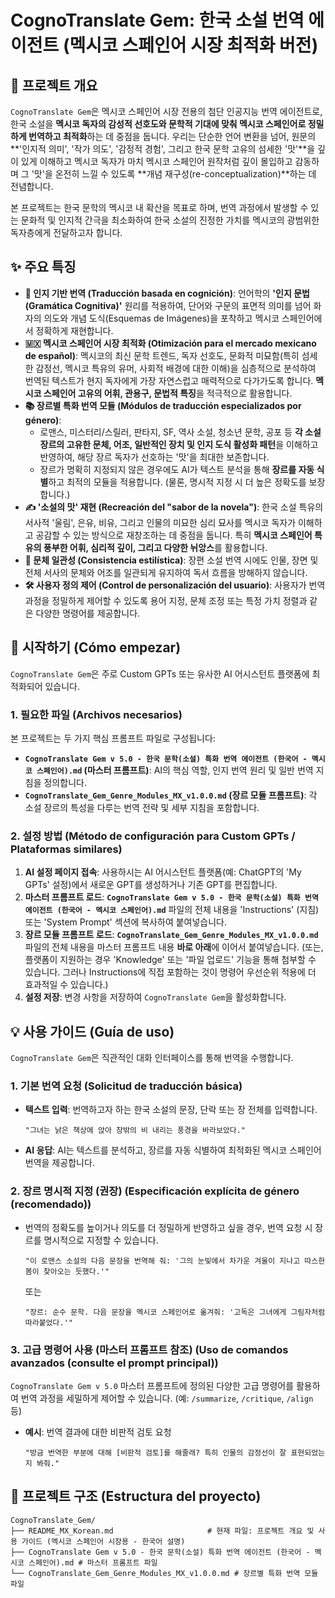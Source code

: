 # CognoTranslate Gem: 한국 소설 번역 에이전트 (멕시코 스페인어 시장 최적화 버전)

## 🌟 프로젝트 개요

`CognoTranslate Gem`은 멕시코 스페인어 시장 전용의 첨단 인공지능 번역 에이전트로, 한국 소설을 **멕시코 독자의 감성적 선호도와 문학적 기대에 맞춰 멕시코 스페인어로 정밀하게 번역하고 최적화**하는 데 중점을 둡니다. 우리는 단순한 언어 변환을 넘어, 원문의 \*\*'인지적 의미', '작가 의도', '감정적 경험', 그리고 한국 문학 고유의 섬세한 '맛'\*\*을 깊이 있게 이해하고 멕시코 독자가 마치 멕시코 스페인어 원작처럼 깊이 몰입하고 감동하며 그 '맛'을 온전히 느낄 수 있도록 \*\*개념 재구성(re-conceptualization)\*\*하는 데 전념합니다.

본 프로젝트는 한국 문학의 멕시코 내 확산을 목표로 하며, 번역 과정에서 발생할 수 있는 문화적 및 인지적 간극을 최소화하여 한국 소설의 진정한 가치를 멕시코의 광범위한 독자층에게 전달하고자 합니다.

## ✨ 주요 특징

  * **🧠 인지 기반 번역 (Traducción basada en cognición)**: 언어학의 **'인지 문법(Gramática Cognitiva)'** 원리를 적용하여, 단어와 구문의 표면적 의미를 넘어 화자의 의도와 개념 도식(Esquemas de Imágenes)을 포착하고 멕시코 스페인어에서 정확하게 재현합니다.
  * **🇲🇽 멕시코 스페인어 시장 최적화 (Otimización para el mercado mexicano de español)**: 멕시코의 최신 문학 트렌드, 독자 선호도, 문화적 미묘함(특히 섬세한 감정선, 멕시코 특유의 유머, 사회적 배경에 대한 이해)을 심층적으로 분석하여 번역된 텍스트가 현지 독자에게 가장 자연스럽고 매력적으로 다가가도록 합니다. **멕시코 스페인어 고유의 어휘, 관용구, 문법적 특징**을 적극적으로 활용합니다.
  * **📚 장르별 특화 번역 모듈 (Módulos de traducción especializados por género)**:
      * 로맨스, 미스터리/스릴러, 판타지, SF, 역사 소설, 청소년 문학, 공포 등 **각 소설 장르의 고유한 문체, 어조, 일반적인 장치 및 인지 도식 활성화 패턴**을 이해하고 반영하여, 해당 장르 독자가 선호하는 '맛'을 최대한 보존합니다.
      * 장르가 명확히 지정되지 않은 경우에도 AI가 텍스트 분석을 통해 **장르를 자동 식별**하고 최적의 모듈을 적용합니다. (물론, 명시적 지정 시 더 높은 정확도를 보장합니다.)
  * **✍️ '소설의 맛' 재현 (Recreación del "sabor de la novela")**: 한국 소설 특유의 서사적 '울림', 은유, 비유, 그리고 인물의 미묘한 심리 묘사를 멕시코 독자가 이해하고 공감할 수 있는 방식으로 재창조하는 데 중점을 둡니다. 특히 **멕시코 스페인어 특유의 풍부한 어휘, 심리적 깊이, 그리고 다양한 뉘앙스**를 활용합니다.
  * **🔄 문체 일관성 (Consistencia estilística)**: 장편 소설 번역 시에도 인물, 장면 및 전체 서사의 문체와 어조를 일관되게 유지하여 독서 흐름을 방해하지 않습니다.
  * **🛠️ 사용자 정의 제어 (Control de personalización del usuario)**: 사용자가 번역 과정을 정밀하게 제어할 수 있도록 용어 지정, 문체 조정 또는 특정 가치 정렬과 같은 다양한 명령어를 제공합니다.

## 🚀 시작하기 (Cómo empezar)

`CognoTranslate Gem`은 주로 Custom GPTs 또는 유사한 AI 어시스턴트 플랫폼에 최적화되어 있습니다.

### 1\. 필요한 파일 (Archivos necesarios)

본 프로젝트는 두 가지 핵심 프롬프트 파일로 구성됩니다:

  * **`CognoTranslate Gem v 5.0 - 한국 문학(소설) 특화 번역 에이전트 (한국어 - 멕시코 스페인어).md` (마스터 프롬프트)**: AI의 핵심 역할, 인지 번역 원리 및 일반 번역 지침을 정의합니다.
  * **`CognoTranslate_Gem_Genre_Modules_MX_v1.0.0.md` (장르 모듈 프롬프트)**: 각 소설 장르의 특성을 다루는 번역 전략 및 세부 지침을 포함합니다.

### 2\. 설정 방법 (Método de configuración para Custom GPTs / Plataformas similares)

1.  **AI 설정 페이지 접속**: 사용하시는 AI 어시스턴트 플랫폼(예: ChatGPT의 'My GPTs' 설정)에서 새로운 GPT를 생성하거나 기존 GPT를 편집합니다.
2.  **마스터 프롬프트 로드**: **`CognoTranslate Gem v 5.0 - 한국 문학(소설) 특화 번역 에이전트 (한국어 - 멕시코 스페인어).md`** 파일의 전체 내용을 'Instructions' (지침) 또는 'System Prompt' 섹션에 복사하여 붙여넣습니다.
3.  **장르 모듈 프롬프트 로드**: **`CognoTranslate_Gem_Genre_Modules_MX_v1.0.0.md`** 파일의 전체 내용을 마스터 프롬프트 내용 **바로 아래**에 이어서 붙여넣습니다. (또는, 플랫폼이 지원하는 경우 'Knowledge' 또는 '파일 업로드' 기능을 통해 첨부할 수 있습니다. 그러나 Instructions에 직접 포함하는 것이 명령어 우선순위 적용에 더 효과적일 수 있습니다.)
4.  **설정 저장**: 변경 사항을 저장하여 `CognoTranslate Gem`을 활성화합니다.

## 💡 사용 가이드 (Guía de uso)

`CognoTranslate Gem`은 직관적인 대화 인터페이스를 통해 번역을 수행합니다.

### 1\. 기본 번역 요청 (Solicitud de traducción básica)

  * **텍스트 입력**: 번역하고자 하는 한국 소설의 문장, 단락 또는 장 전체를 입력합니다.
    ```
    "그녀는 낡은 책상에 앉아 창밖의 비 내리는 풍경을 바라보았다."
    ```
  * **AI 응답**: AI는 텍스트를 분석하고, 장르를 자동 식별하여 최적화된 멕시코 스페인어 번역을 제공합니다.

### 2\. 장르 명시적 지정 (권장) (Especificación explícita de género (recomendado))

  * 번역의 정확도를 높이거나 의도를 더 정밀하게 반영하고 싶을 경우, 번역 요청 시 장르를 명시적으로 지정할 수 있습니다.
    ```
    "이 로맨스 소설의 다음 문장을 번역해 줘: '그의 눈빛에서 차가운 겨울이 지나고 따스한 봄이 찾아오는 듯했다.'"
    ```
    또는
    ```
    "장르: 순수 문학. 다음 문장을 멕시코 스페인어로 옮겨줘: '고독은 그녀에게 그림자처럼 따라붙었다.'"
    ```

### 3\. 고급 명령어 사용 (마스터 프롬프트 참조) (Uso de comandos avanzados (consulte el prompt principal))

`CognoTranslate Gem v 5.0` 마스터 프롬프트에 정의된 다양한 고급 명령어를 활용하여 번역 과정을 세밀하게 제어할 수 있습니다. (예: `/summarize`, `/critique`, `/align` 등)

  * **예시**: 번역 결과에 대한 비판적 검토 요청
    ```
    "방금 번역한 부분에 대해 [비판적 검토]를 해줄래? 특히 인물의 감정선이 잘 표현되었는지 봐줘."
    ```

## 📂 프로젝트 구조 (Estructura del proyecto)

```
CognoTranslate_Gem/
├── README_MX_Korean.md                     # 현재 파일: 프로젝트 개요 및 사용 가이드 (멕시코 스페인어 시장용 - 한국어 설명)
├── CognoTranslate Gem v 5.0 - 한국 문학(소설) 특화 번역 에이전트 (한국어 - 멕시코 스페인어).md # 마스터 프롬프트 파일
└── CognoTranslate_Gem_Genre_Modules_MX_v1.0.0.md # 장르별 특화 번역 모듈 파일
```
